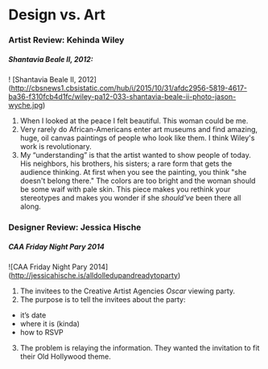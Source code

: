 # Design vs. Art
### Artist Review: Kehinda Wiley
##### Shantavia Beale II, 2012:
! [Shantavia Beale II, 2012]
(http://cbsnews1.cbsistatic.com/hub/i/2015/10/31/afdc2956-5819-4617-ba36-f310fcb4d1fc/wiley-pa12-033-shantavia-beale-ii-photo-jason-wyche.jpg)   

1. When I looked at the peace I felt beautiful. This woman could be me.   
2. Very rarely do African-Americans enter art museums and find amazing, huge, oil canvas paintings of people who look like them. I think Wiley's work is revolutionary.   
3. My “understanding” is that the artist wanted to show people of today. His neighbors, his brothers, his sisters; a rare form that gets the audience thinking. At first when you see the painting, you think "she doesn't belong there." The colors are too bright and the woman should be some waif with pale skin. This piece makes you rethink your stereotypes and makes you wonder if she *should've* been there all along.

### Designer Review: Jessica Hische
##### CAA Friday Night Pary 2014
![CAA Friday Night Pary 2014]
(http://jessicahische.is/alldolledupandreadytoparty)

1. The invitees to the Creative Artist Agencies *Oscar* viewing party.
2. The purpose is to tell the invitees about the party:
  * it’s date
  * where it is (kinda)
  * how to RSVP
3. The problem is relaying the information. They wanted the invitation to fit their Old Hollywood theme.
